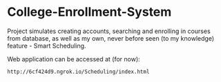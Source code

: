 # College-Enrollment-System

Project simulates creating accounts, searching and enrolling in courses from database, as well as my own, never before seen (to my knowledge) feature - Smart Scheduling.

Web application can be accessed at (for now):

    http://6cf424d9.ngrok.io/Scheduling/index.html

